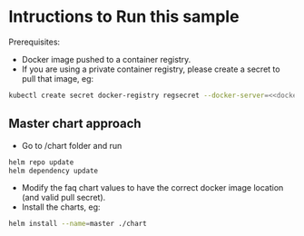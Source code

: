 # Intructions to Run this sample

Prerequisites: 
* Docker image pushed to a container registry.
* If you are using a private container registry, please create a secret to pull that image, eg:

```sh
kubectl create secret docker-registry regsecret --docker-server=<<docker_registry>> --docker-password=<<password>> --docker-username=iamapikey --docker-email=a@b.com
```


## Master chart approach
* Go to /chart folder and run 

```sh
helm repo update
helm dependency update
```
* Modify the faq chart values to have the correct docker image location (and valid pull secret).
* Install the charts, eg:

```sh
helm install --name=master ./chart
```


